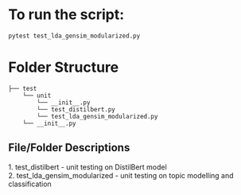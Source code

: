 # To run the script:
```
pytest test_lda_gensim_modularized.py
```

# Folder Structure
```
├── test 
    └── unit
        └── __init__.py
        └── test_distilbert.py
        └── test_lda_gensim_modularized.py
    └── __init__.py
```

<h2>File/Folder Descriptions</h2>
1. test_distilbert - unit testing on DistilBert model <br>
2. test_lda_gensim_modularized - unit testing on topic modelling and classification
